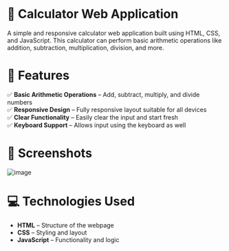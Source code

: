 # 🧮 Calculator Web Application

A simple and responsive calculator web application built using HTML, CSS, and JavaScript. This calculator can perform basic arithmetic operations like addition, subtraction, multiplication, division, and more.

# 🚀 Features

✅ **Basic Arithmetic Operations** – Add, subtract, multiply, and divide numbers  
✅ **Responsive Design** – Fully responsive layout suitable for all devices  
✅ **Clear Functionality** – Easily clear the input and start fresh  
✅ **Keyboard Support** – Allows input using the keyboard as well  

# 📸 Screenshots

![image](https://github.com/user-attachments/assets/926577f6-4221-49c7-bc8e-6c55a4ad62a4)


# 💻 Technologies Used
- **HTML** – Structure of the webpage  
- **CSS** – Styling and layout  
- **JavaScript** – Functionality and logic  




